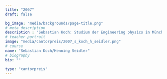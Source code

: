 ```yaml
---
title: "2007"
draft: false

bg_image: "media/backgrounds/page-title.png"
# meta description
description : "Sebastian Koch: Studium der Engineering physics in München, Doktorand bei Intel Mobile Communications; Henning Seidler: 2007-2010 Bachelor Mathematik in Halle, 2010/2011 Mathematik in Cambridge, 2011/2012 Wissenschaftlicher Mitarbeiter in Kassel, seit 2012 Master Mathematik an der TU Berlin"
# teacher portrait
image: "media/cantorpreis/2007_s_koch_h_seidler.png"
# course
name: "Sebastian Koch/Henning Seidler"
# biography
bio: ""

type: "cantorpreis"
---
```

